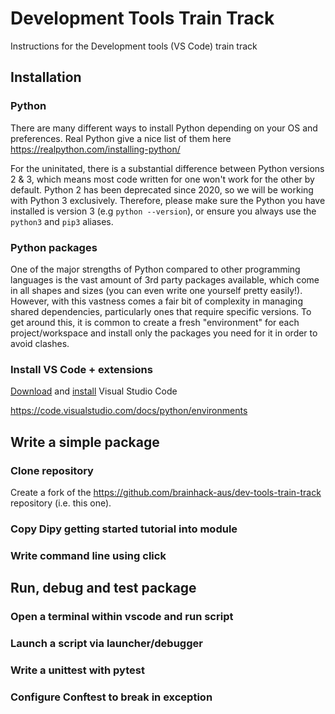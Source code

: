 # Development Tools Train Track

Instructions for the Development tools (VS Code) train track

## Installation

### Python

There are many different ways to install Python depending on your OS and preferences. Real Python give a nice list of them here
https://realpython.com/installing-python/

For the uninitated, there is a substantial difference between Python versions 2 & 3, which means most code written for one won't work for the other by default. Python 2 has been deprecated since 2020, so we will be working with Python 3 exclusively. Therefore, please make sure the Python you have installed is version 3 (e.g `python --version`), or ensure you always use the `python3` and `pip3` aliases.

### Python packages

One of the major strengths of Python compared to other programming languages is the vast amount of 3rd party packages available, which come in all shapes and sizes (you can even write one yourself pretty easily!). However, with this vastness comes a fair bit of complexity in managing shared dependencies, particularly ones that require specific versions. To get around this, it is common to create a fresh "environment" for each project/workspace and install only the packages you need for it in order to avoid clashes.

### Install VS Code + extensions

[Download](https://code.visualstudio.com/download) and [install](https://code.visualstudio.com/docs/setup/setup-overview) Visual Studio Code

https://code.visualstudio.com/docs/python/environments

## Write a simple package

### Clone repository

Create a fork of the https://github.com/brainhack-aus/dev-tools-train-track repository (i.e. this one).

### Copy Dipy getting started tutorial into module
### Write command line using click

## Run, debug and test package

### Open a terminal within vscode and run script
### Launch a script via launcher/debugger
### Write a unittest with pytest
### Configure Conftest to break in exception
